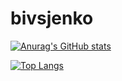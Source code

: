 # bivsjenko

[![Anurag's GitHub stats](https://github-readme-stats.vercel.app/api?username=bivtsjenko)](https://github.com/anuraghazra/github-readme-stats)

[![Top Langs](https://git-stats-ebon.vercel.app/api/top-langs/?username=bivtsjenko&layout=compact)](https://github.com/anuraghazra/github-readme-stats)


